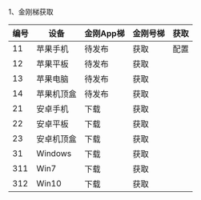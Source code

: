 1、金刚梯获取

| 编号 | 设备 |金刚App梯|金刚号梯|获取|
| ----------- | ----------- |  ----------- | ----------- | ----------- |
| 11|苹果手机|待发布|获取|配置|
| 12|苹果平板|待发布|获取
| 13|苹果电脑|待发布|获取
| 14|苹果机顶盒|待发布|获取
| 21|安卓手机|下载|获取
| 22|安卓平板|下载|获取
| 23|安卓机顶盒|下载|获取
| 31|Windows|下载|获取
| 311|Win7|下载|获取
| 312|Win10|下载|获取
